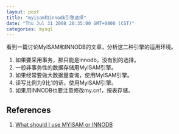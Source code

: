 ```yaml
---
layout: post
title: "myisam和innodb引擎选择"
date: "Thu Jul 31 2008 20:35:00 GMT+0800 (CST)"
categories: mysql
---
```


看到一篇讨论MyISAM和INNODB的文章，分析这二种引擎的适用环境。

1. 如果要采用事务，那只能是innodb，没有别的选择。
1. 一般非事务性的数据存储用MyISAM引擎。
1. 如果经常要做大数据量查询，使用MyISAM引擎。
1. 读写比例为9比1的话，使用MyISAM引擎。
1. 如果用INNODB也要注意修改my.cnf，按表存储。

References
------

1. [What should I use MYISAM or INNODB](http://mysqldba.blogspot.com/2008/07/what-should-i-use-myisam-or-innodb.html)
